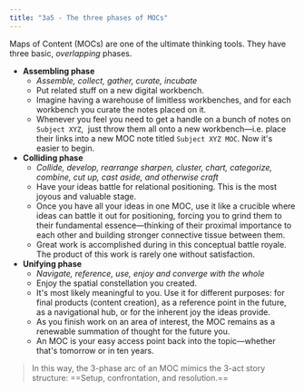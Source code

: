 ```yaml
---
title: "3a5 - The three phases of MOCs"
---
```

Maps of Content (MOCs) are one of the ultimate thinking tools.  They have three basic, _overlapping_ phases.

- **Assembling phase**
	- _Assemble, collect, gather, curate, incubate_
	- Put related stuff on a new digital workbench.
	- Imagine having a warehouse of limitless workbenches, and for each workbench you curate the notes placed on it. 
	- Whenever you feel you need to get a handle on a bunch of notes on `Subject XYZ`,  just throw them all onto a new workbench—i.e. place their links into a new MOC note titled `Subject XYZ MOC`. Now it's easier to begin.
- **Colliding phase**
	- _Collide, develop, rearrange sharpen, cluster, chart, categorize, combine, cut up, cast aside, and otherwise craft_
	- Have your ideas battle for relational positioning. This is the most joyous and valuable stage.
	- Once you have all your ideas in one MOC, use it like a crucible where ideas can battle it out for positioning, forcing you to grind them to their fundamental essence—thinking of their proximal importance to each other and building stronger connective tissue between them. 
	- Great work is accomplished during in this conceptual battle royale. The product of this work is rarely one without satisfaction.
- **Unifying phase**
	- _Navigate, reference, use, enjoy and converge with the whole_
	- Enjoy the spatial constellation you created. 
	- It's most likely meaningful to you. Use it for different purposes: for final products (content creation), as a reference point in the future, as a navigational hub, or for the inherent joy the ideas provide.
	- As you finish work on an area of interest, the MOC remains as a renewable summation of thought for the future you. 
	- An MOC is your easy access point back into the topic—whether that's tomorrow or in ten years.

> In this way, the 3-phase arc of an MOC mimics the 3-act story structure: ==Setup, confrontation, and resolution.==
